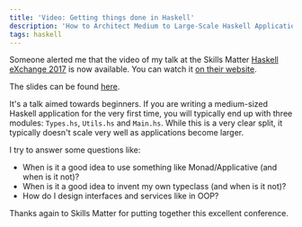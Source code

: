 ```yaml
---
title: 'Video: Getting things done in Haskell'
description: 'How to Architect Medium to Large-Scale Haskell Applications'
tags: haskell
---
```


Someone alerted me that the video of my talk at the Skills Matter [Haskell
eXchange 2017] is now available.  You can watch it [on their website].

[Haskell eXchange 2017]: https://skillsmatter.com/conferences/8522-haskell-exchange-2017
[on their website]: https://skillsmatter.com/skillscasts/10832-how-to-architect-medium-to-large-scale-haskell-applications

The slides can be found
[here](https://github.com/jaspervdj/talks/blob/master/2017-haskell-exchange-getting-things-done/slides.md).

It's a talk aimed towards beginners.  If you are writing a medium-sized Haskell
application for the very first time, you will typically end up with three
modules: `Types.hs`, `Utils.hs` and `Main.hs`.  While this is a very clear
split, it typically doesn't scale very well as applications become larger.

I try to answer some questions like:

- When is it a good idea to use something like Monad/Applicative (and when is
  it not)?
- When is it a good idea to invent my own typeclass (and when is it not)?
- How do I design interfaces and services like in OOP?

Thanks again to Skills Matter for putting together this excellent conference.

